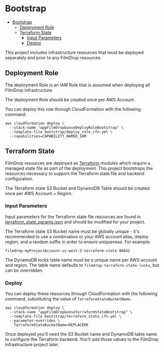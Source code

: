 # Bootstrap

- [Bootstrap](#bootstrap)
  - [Deployment Role](#deployment-role)
  - [Terraform State](#terraform-state)
    - [Input Parameters](#input-parameters)
    - [Deploy](#deploy)

This project includes infrastructure resources that must be deployed separately
and prior to any FilmDrop resources.

## Deployment Role

The deployment Role is an IAM Role that is assumed when deploying all FilmDrop infrastructure.

The deployment Role should be created once per AWS Account.

You can deploy this role through CloudFormation
with the following command:

```shell
aws cloudformation deploy \
  --stack-name "appFilmDropGooseDeployRoleBootstrap" \
  --template-file bootstrap/deploy_role_cfn.yml \
  --capabilities=CAPABILITY_NAMED_IAM
```

## Terraform State

FilmDrop resources are deployed as [Terraform](https://www.terraform.io/) modules
which require a managed state file as part of the deployment. This project
bootstraps the resources necessary to support the Terraform state file and
backend configuration.

The Terraform state S3 Bucket and DynamoDB Table should be created once per AWS
Account + Region.

### Input Parameters

Input parameters for the Terraform state file resources are found in
[terraform_state_params.json](./terraform_state_params.json) and should be
modified for your project.

The Terraform state S3 Bucket name must be globally unique - it's recommended to
use a combination or your AWS account alias, deploy region, and a random suffix
in order to ensure uniqueness. For example:

```text
filmdrop-myProjectAccount-us-west-2-terraform-state-96842
```

The DynamoDB locks table name must be a unique name per AWS account and region.
The table name defaults to `filmdrop-terraform-state-locks`, but can be overridden.

### Deploy

You can deploy these resources through CloudFormation with the following command,
substituting the value of `TerraformStateBucketName`.

```shell
aws cloudformation deploy \
  --stack-name "appFilmDropGooseTerraformStateBootstrap" \
  --template-file bootstrap/terraform_state_cfn.yml \
  --parameter-overrides \
    TerraformStateBucketName=REPLACEME
```

Once deployed you'll need the S3 Bucket name and DynamoDB table name to configure
the Terraform backend. You'll add those values to the FilmDrop infrastructure
project later.
